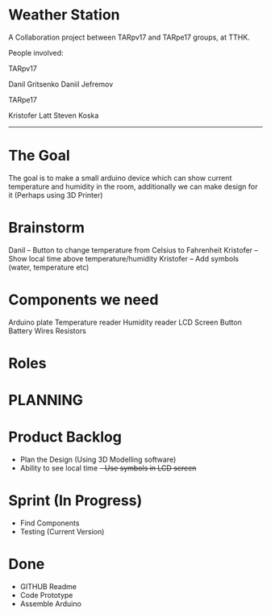 # Weather Station

A Collaboration project between TARpv17 and TARpe17 groups, at TTHK.

People involved:

TARpv17

Danil Gritsenko
Daniil Jefremov

TARpe17

Kristofer Latt
Steven Koska

---------------------------------

# The Goal

The goal is to make a small arduino device which can show current temperature and humidity in the room, additionally we can make design for it (Perhaps using 3D Printer)


# Brainstorm

Danil – Button to change temperature from Celsius to Fahrenheit
Kristofer – Show local time above temperature/humidity
Kristofer – Add symbols (water, temperature etc)

# Components we need

Arduino plate
Temperature reader
Humidity reader
LCD Screen
Button
Battery
Wires
Resistors

# Roles

# PLANNING

# Product Backlog
- Plan the Design (Using 3D Modelling software)
- Ability to see local time
~~- Use symbols in LCD screen~~
# Sprint (In Progress)
- Find Components
- Testing (Current Version)
# Done
- GITHUB Readme
- Code Prototype
- Assemble Arduino





